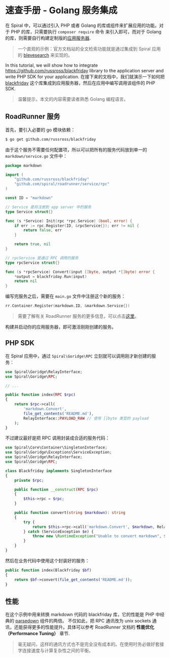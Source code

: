 # 速查手册 - Golang 服务集成

在 Spiral 中，可以通过引入 PHP 或者 Golang 的库或组件来扩展应用的功能。对于 PHP 的库，只需要执行 `composer require` 命令
来引入即可，而对于 Golang 的库，则需要自行构建定制版的[应用服务器](/framework/application-server.md).

> 一个直观的示例：官方文档站的全文检索功能就是通过集成到 Spiral 应用的 [blevesearch](https://github.com/blevesearch/bleve) 来实现的。

In this tutorial, we will show how to integrate https://github.com/russross/blackfriday library to the application server and
write PHP SDK for your application. 
在接下来的文档中，我们就演示一下如何把 [blackfriday](https://github.com/russross/blackfriday) 这个库集成到应用服务器，然后在应用中编写调用该组件的 PHP SDK.

> 温馨提示，本文的内容需要读者熟悉 Golang 编程语言。

## RoadRunner 服务

首先，要引入必要的 go 模块依赖：

```bash
$ go get github.com/russross/blackfriday
```

由于这个服务不需要任何配置项，所以可以把所有的服务代码放到单一的 `markdown/service.go` 文件中：

```go
package markdown

import (
	"github.com/russross/blackfriday"
	"github.com/spiral/roadrunner/service/rpc"
)

const ID = "markdown"

// Service 是将注册到 app server 中的服务
type Service struct{}

func (s *Service) Init(rpc *rpc.Service) (bool, error) {
	if err := rpc.Register(ID, &rpcService{}); err != nil {
		return false, err
	}

	return true, nil
}

// rpcService 是通过 RPC 调用的服务
type rpcService struct{}

func (s *rpcService) Convert(input []byte, output *[]byte) error {
	*output = blackfriday.Run(input)
	return nil
}
```

编写完服务之后，需要在 `main.go` 文件中注册这个新的服务：

```go
rr.Container.Register(markdown.ID, &markdown.Service{})
```

> 需要了解有关 RoadRunner 服务的更多信息，可以点击[这里](https://roadrunner.dev/docs/beep-beep-service)。

构建并启动你的应用服务器，即可激活刚刚创建的服务。

## PHP SDK

在 Spiral 应用中，通过 `Spiral\Goridge\RPC` 立刻就可以调用刚才新创建的服务：

```php
use Spiral\Goridge\RelayInterface;
use Spiral\Goridge\RPC;

// ...

public function index(RPC $rpc)
{
    return $rpc->call(
        'markdown.Convert',
        file_get_contents('README.md'),
        RelayInterface::PAYLOAD_RAW // 使用 []byte 类型的 payload
    );
}
```

不过建议最好是把 RPC 调用封装成合适的服务代码：

```php
use Spiral\Core\Container\SingletonInterface;
use Spiral\Goridge\Exceptions\ServiceException;
use Spiral\Goridge\RelayInterface;
use Spiral\Goridge\RPC;

class Blackfriday implements SingletonInterface
{
    private $rpc;

    public function __construct(RPC $rpc)
    {
        $this->rpc = $rpc;
    }

    public function convert(string $markdown): string
    {
        try {
            return $this->rpc->call('markdown.Convert', $markdown, RelayInterface::PAYLOAD_RAW);
        } catch (ServiceException $e) {
            throw new \RuntimeException("Unable to convert markdown", $e->getCode(), $e);
        }
    }
}
```

然后在业务代码中使用这个封装好的服务：

```php
public function index(Blackfriday $bf)
{
    return $bf->convert(file_get_contents('README.md'));
}
```

## 性能

在这个示例中用来转换 markdown 代码的 blackfriday 库，它的性能是 PHP 中经典的 [parsedown](https://github.com/erusev/parsedown) 组件的两倍。
不仅如此，把 RPC 通讯改为 unix sockets 通讯，还能获得更多的性能提升。具体可以参考 RoadRunner 文档的 **性能优化（Performance Tuning）** 章节.

> 毫无疑问，这样的通讯方式也不是完全没有成本的。在使用时务必做好套接字连接速度与计算复杂性之间的平衡。
